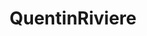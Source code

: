 ---
title: QuentinRiviere
github: https://github.com/QuentinRiviere
mode: dark
transition: 1s
score: 80.0
archetype:
- Code
- GIF
---